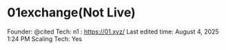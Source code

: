# 01exchange(Not Live)

Founder: @cited
Tech: n1
: https://01.xyz/
Last edited time: August 4, 2025 1:24 PM
Scaling Tech: Yes